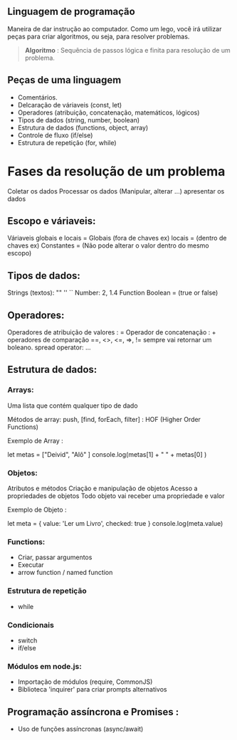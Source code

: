 ## Linguagem de programação

Maneira de dar instrução ao computador.
Como um lego, você irá utilizar peças para criar algoritmos, ou seja, para resolver problemas.

> **Algoritmo** : Sequência de passos lógica e finita para resolução de um problema.


## Peças de uma linguagem

- Comentários.
- Delcaração de váriaveis (const, let)
- Operadores (atribuição, concatenação, matemáticos, lógicos)
- Tipos de dados (string, number, boolean)
- Estrutura de dados (functions, object, array)
- Controle de fluxo (if/else)
- Estrutura de repetição (for, while)

# Fases da resolução de um problema

Coletar os dados
Processar os dados (Manipular, alterar ...)
apresentar os dados

## Escopo e váriaveis:

Váriaveis globais e locais = Globais (fora de chaves ex) locais = (dentro de chaves ex) 
Constantes = (Não pode alterar o valor dentro do mesmo escopo)

## Tipos de dados:

Strings (textos): "" '' ``
Number: 2, 1.4
Function
Boolean = (true or false)

## Operadores:

Operadores de atribuição de valores : =
Operador de concatenação : +
operadores de comparação ==, <>, <=, =>, !=  sempre vai retornar um boleano.
spread operator: ...

## Estrutura de dados:

### Arrays:

Uma lista que contém qualquer tipo de dado

Métodos de array: push, [find, forEach, filter] : HOF (Higher Order Functions)

Exemplo de Array :

let metas = ["Deivid", "Alô" ]
console.log(metas[1] + " " + metas[0] )

### Objetos:

Atributos e métodos
Criação e manipulação de objetos
Acesso a propriedades de objetos
Todo objeto vai receber uma propriedade e valor

Exemplo de Objeto : 

let meta = {
    value: 'Ler um Livro',
    checked: true
}
console.log(meta.value)

### Functions:

- Criar, passar argumentos
- Executar
- arrow function / named function

### Estrutura de repetição

- while

### Condicionais

- switch
- if/else

### Módulos em node.js:

- Importação de módulos (require, CommonJS)
- Biblioteca 'inquirer' para criar prompts alternativos

## Programação assíncrona e Promises :

- Uso de funções assíncronas (async/await)